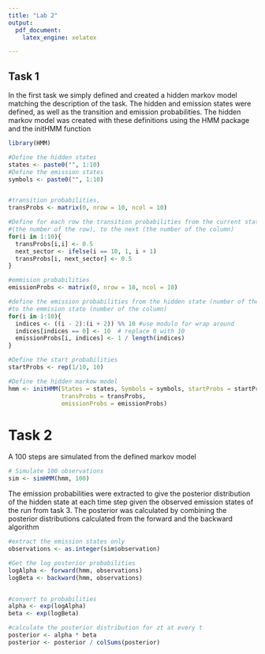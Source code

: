 ```yaml
---
title: "Lab 2"
output:
  pdf_document:
    latex_engine: xelatex

---
```



## Task 1

In the first task we simply defined and created a hidden markov  model matching the description of the task.
The hidden and emission states were defined, as well as the transition and emission probabilities. 
The hidden markov model was created with these definitions using the HMM package and the initHMM function


``` r
library(HMM)

#Define the hidden states
states <- paste0("", 1:10)  
#Define the emission states
symbols <- paste0("", 1:10)


#transition probabilities, 
transProbs <- matrix(0, nrow = 10, ncol = 10)

#Define for each row the transition probabilities from the current state 
#(the number of the row), to the next (the number of the column)
for(i in 1:10){
  transProbs[i,i] <- 0.5
  next_sector <- ifelse(i == 10, 1, i + 1)
  transProbs[i, next_sector] <- 0.5 
}

#emmision probabilities
emissionProbs <- matrix(0, nrow = 10, ncol = 10)

#define the emission probabilities from the hidden state (number of the row), 
#to the emmision state (number of the column)
for(i in 1:10){
  indices <- ((i - 2):(i + 2)) %% 10 #use modulo for wrap around
  indices[indices == 0] <- 10  # replace 0 with 10
  emissionProbs[i, indices] <- 1 / length(indices)
}

#Define the start probabilities
startProbs <- rep(1/10, 10)

#Define the hidden markow model
hmm <- initHMM(States = states, Symbols = symbols, startProbs = startProbs, 
               transProbs = transProbs,
               emissionProbs = emissionProbs)
```


# Task 2

A 100 steps are simulated from the defined markov model


``` r
# Simulate 100 observations
sim <- simHMM(hmm, 100)
```


The emission probabilities were extracted to give the posterior distribution of the hidden state at each time step given the observed emission states of the run from task 3. The posterior was calculated by combining the posterior distributions calculated from the forward and the backward algorithm

``` r
#extract the emission states only
observations <- as.integer(sim$observation)

#Get the log posterior probabilities
logAlpha <- forward(hmm, observations)
logBeta <- backward(hmm, observations)


#convert to probabilities
alpha <- exp(logAlpha)
beta <- exp(logBeta)

#calculate the posterior distribution for zt at every t
posterior <- alpha * beta
posterior <- posterior / colSums(posterior)
```
